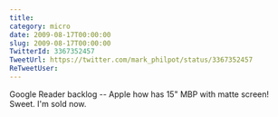 ```yaml
---
title: 
category: micro
date: 2009-08-17T00:00:00
slug: 2009-08-17T00:00:00
TwitterId: 3367352457
TweetUrl: https://twitter.com/mark_philpot/status/3367352457
ReTweetUser: 
---
```


Google Reader backlog -- Apple how has 15" MBP with matte screen!  Sweet. I'm sold now.